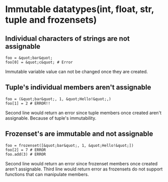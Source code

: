 # Immutable datatypes(int, float, str, tuple and frozensets)




## Individual characters of strings are not assignable


```
foo = &quot;bar&quot;
foo[0] = &quot;c&quot; # Error 

```

Immutable variable value can not be changed once they are created.



## Tuple's individual members aren't assignable


```
foo = (&quot;bar&quot;, 1, &quot;Hello!&quot;,)
foo[1] = 2 # ERROR!! 

```

Second line would return an error since tuple members once created aren't assignable.
Because of tuple's immutability.<br>



## Frozenset's are immutable and not assignable


```
foo = frozenset([&quot;bar&quot;, 1, &quot;Hello!&quot;])
foo[2] = 7 # ERROR
foo.add(3) # ERROR

```

Second line would return an error since frozenset members once created aren't assignable.
Third line would return error as frozensets do not support functions that can manipulate members.

